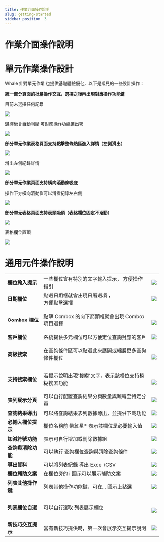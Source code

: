 ```yaml
---
title: 作業介面操作說明
slug: getting-started
sidebar_position: 3
---
```



# 作業介面操作說明

# 單元作業操作設計

Whale 針對單元作業 也提供基礎體驗優化，以下是常見的一些設計操作：

**統一部分頁面的批量操作交互，選擇之後再出現對應操作功能鍵**

目前未選擇任何記錄

<img src="/assets/CRFSblWR2owla5xeaOZcDjSUnhf.png"/>

選擇後會自動判斷 可對應操作功能鍵出現

<img src="/assets/TwOhbSCtio1AbFxlwPZc38pinwd.png"/>

**部分單元作業表格頁面支持點擊整條熱區進入詳情（左側滑出）**

<img src="/assets/CuBpb3FWOo0YIWxOqTacAP68nQb.png"/>

滑出左側紀錄詳情

<img src="/assets/Km7HbDOgOobgEcxXq1zcVJ2Hn6f.png"/>

**部分單元作業頁面支持橫向滾動條吸底**

操作下方橫向滾動條可以滑看紀錄左右側

<img src="/assets/EfFNbigB3ozSBCxI3uDcz9NZnRc.png"/>

**部分單元表格頁面支持表頭吸頂（表格欄位固定不滾動）**

<img src="/assets/Ss7eb0pR8oNhYCxNdctcHfUwnvh.png"/>

表格欄位置頂

<img src="/assets/KQccbib9Qoqo4dxYRjLcWMQHnMm.png"/>

# 通用元件操作說明

|   |   |   |
|---|---|---|
|**欄位輸入提示**|一些欄位會有特別的文字輸入提示， 方便操作指引|<img src="/assets/GuqvbQSfAogJwlxnmI9cmV4Yndb.png"/>|
|**日期欄位**|點選日期框就會出現日曆選項 ，<br/>方便點擊選擇|<img src="/assets/NTOBbLsDboqJztxP4Hrc8285nlc.png"/>|
|**Combox 欄位**|點擊 Combox 的向下箭頭框就會出現 Combox 項目選擇|<div class="grid gap-3 grid-cols-2"><br/><div><br/><img src="/assets/JAbIbIHlsopeb0xDzgKcjBpRnae.png"/><br/></div><br/></div>|
|**客戶欄位**|系統提供多元欄位可以方便定位查詢對應的客戶|<img src="/assets/Cwx6bhiqsojJ5SxQ4DRcQumtn3e.png"/>|
|**高級搜索**|在查詢條件區可以點選此來展開或縮展更多查詢條件欄位|<div class="grid gap-3 grid-cols-2"><br/><div><br/><img src="/assets/O6vNbR4r4oi5zcxGwWbce1SbnMb.png"/><br/></div><br/></div>|
|**支持搜索欄位**|若提示說明出現'搜索'文字，表示該欄位支持模糊搜索功能|<div class="grid gap-3 grid-cols-2"><br/><div><br/><img src="/assets/EztfbHbDAoYzocxZY1BczbOOnqe.png"/><br/></div><br/></div>|
|**表列展示分頁**|可以自行配置查詢結果分頁數量與跳轉至特定分頁|<img src="/assets/CNLtbDoLKo1Ch0x4SjPcB9HBnCe.png"/>|
|**查詢結果導出**|可以將查詢結果表列數據導出，並提供下載功能|<img src="/assets/NuTtbN7Fco5oGKx63RscYgjanvg.png"/>|
|**必輸入欄位提示**|欄位名稱前 帶紅星* 表示該欄位是必要輸入值|<img src="/assets/IduWbIGyio13o8x60C6cNj8rn1e.png"/>|
|**加減符號功能**|表示可自行增加或刪除數據組|<img src="/assets/JT6MbH8GRorrSFxeqjkc0VUbnQe.png"/>|
|**查詢與清除功能**|可以執行 查詢欄位查詢與清除查詢條件|<img src="/assets/ANV4btz1yoMuhTxiiShc1zT8nlf.png"/>|
|**導出資料**|可以將列表紀錄 導出 Excel /CSV|<img src="/assets/SCiobZfZaofYn3xd5TfcteRJn5g.png"/>|
|**欄位輔助文案**|在欄位旁的 i 圖示可以展示輔助文案|<img src="/assets/TWVLb2zCQovDjCx8nnhca8eYnYc.png"/>|
|**列表其他操作鍵**|列表其他操作功能鍵，可在... 圖示上點選|<img src="/assets/RdEvbLYkqoXXwMx2UqGcTH48nvh.png"/>|
|**列表欄位自選**|可以自行選取 列表展示欄位|<div class="grid gap-3 grid-cols-2"><br/><div><br/><img src="/assets/N8lbbrmZPoXYYCxmtVjcMpYSnCd.png"/><br/></div><br/></div>|
|**新技巧交互提示**|當有新技巧提供時，第一次會展示交互提示說明|<img src="/assets/BUlMbPjYJoPklHxfKbAc97tbnId.png"/>|

